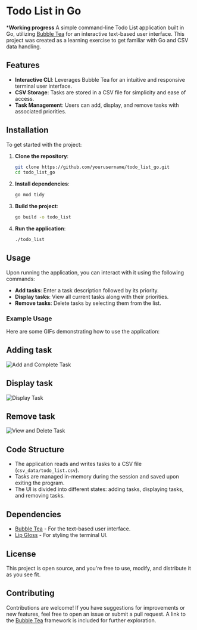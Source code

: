 # Todo List in Go
***Working progress**
A simple command-line Todo List application built in Go, utilizing [Bubble Tea](https://github.com/charmbracelet/bubbletea) for an interactive text-based user interface. This project was created as a learning exercise to get familiar with Go and CSV data handling.

## Features

- **Interactive CLI**: Leverages Bubble Tea for an intuitive and responsive terminal user interface.
- **CSV Storage**: Tasks are stored in a CSV file for simplicity and ease of access.
- **Task Management**: Users can add, display, and remove tasks with associated priorities.

## Installation

To get started with the project:

1. **Clone the repository**:
    ```sh
    git clone https://github.com/yourusername/todo_list_go.git
    cd todo_list_go
    ```

2. **Install dependencies**:
    ```sh
    go mod tidy
    ```

3. **Build the project**:
    ```sh
    go build -o todo_list
    ```

4. **Run the application**:
    ```sh
    ./todo_list
    ```

## Usage

Upon running the application, you can interact with it using the following commands:

- **Add tasks**: Enter a task description followed by its priority.
- **Display tasks**: View all current tasks along with their priorities.
- **Remove tasks**: Delete tasks by selecting them from the list.

### Example Usage

Here are some GIFs demonstrating how to use the application:
## Adding task
![Add and Complete Task](screenshots/Todolist.GIF)

## Display task
![Display Task](screenshots/TodolistDisplay.GIF)

## Remove task
![View and Delete Task](screenshots/TodolistRemove.GIF)

## Code Structure

- The application reads and writes tasks to a CSV file (`csv_data/todo_list.csv`).
- Tasks are managed in-memory during the session and saved upon exiting the program.
- The UI is divided into different states: adding tasks, displaying tasks, and removing tasks.

## Dependencies

- [Bubble Tea](https://github.com/charmbracelet/bubbletea) - For the text-based user interface.
- [Lip Gloss](https://github.com/charmbracelet/lipgloss) - For styling the terminal UI.

## License

This project is open source, and you're free to use, modify, and distribute it as you see fit.

## Contributing

Contributions are welcome! If you have suggestions for improvements or new features, feel free to open an issue or submit a pull request. A link to the [Bubble Tea](https://github.com/charmbracelet/bubbletea) framework is included for further exploration.
